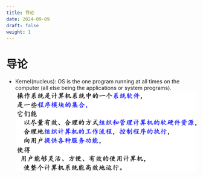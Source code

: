 ```yaml
---
title: 导论
date: 2024-09-09
draft: false
weight: 1
---
```


# 导论

+ Kernel(nucleus): OS is the one program running at all times on the computer (all else being the applications or system programs).
![alt text](image.png)
